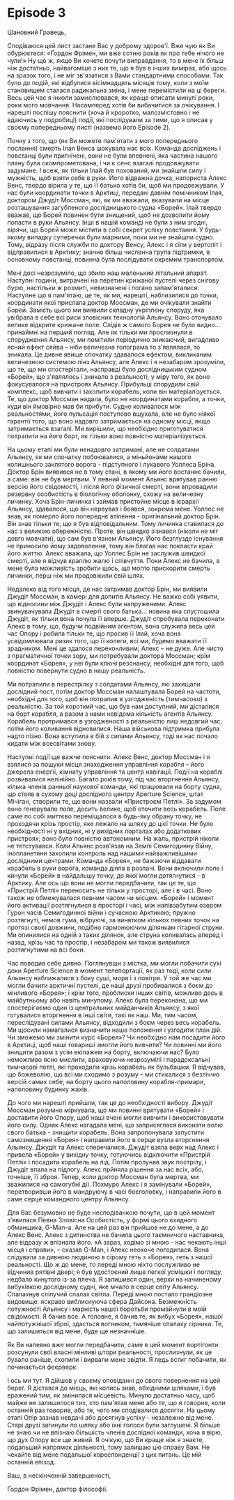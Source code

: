 # Episode 3

Шановний Гравець,

Сподіваюся цей лист застане Вас у доброму здоров'ї. Вже чую як Ви обурюєтеся: «Ґордон Фрімен, ми вже сотню років як про тебе нічого не чули!» Ну що ж, якщо Ви хочете почути виправдання, то в мене їх більш ніж достатньо, найвагоміше з них те, що я був в інших вимірах, або щось на зразок того, і не міг зв'язатися з Вами стандартними способами. Так було до подій, які відбулися вісімнадцять місяців тому, коли з моїм становищем сталася радикальна зміна, і мене перемістили на ці береги. Весь цей час я інколи замислювався, як краще описати минулі роки, роки мого мовчання. Насамперед хотів би вибачитися за очікування. І нарешті поспішу пояснити (хоча й кроротко, малозмістовно і не вдаючись у подробиці) події, які послідували за тими, що я описав у своєму попередньому листі (назвемо його Episode 2).

Почну з того, що (як Ви можете пам'ятати з мого попереднього послання) смерть Ілая Венса шокувала нас всіх. Команда досліджень і повстанці були пригнічені, вони не були впевнені, яка частина нашого плану була скомпрометована, і чи є сенс взагалі продовжувати задумане. І всеж, як тільки Ілай був похований, ми знайшли силу і мужність, щоб взяти себе в руки. Його відважна дочка, напориста Алекс Венс, твердо вірила у те, що її батько хотів би, щоб ми продовжували. У нас були координати точки в Арктиці, передані давнім помічником Ілая, доктором Джудіт Моссман, які, як ми вважали, вказували на місце розташування загубленого дослідницького судна «Борей». Ілай твердо вважав, що Борей повинен бути знищений, щоб не дозволити йому попасти в руки Альянсу. Інші в нашій команді не були з ним згодні, вірячи, що Борей може містити в собі секрет успіху повстання. У будь-якому випадку суперечки були марними, поки ми не знайшли судно. Тому, відразу після служби по доктору Венсу, Алекс і я сіли у вертоліт і відправилися в Арктику; значно більш численна група підтримки, в основному повстанці, повинна була послідувати окремим транспортом.

Мені досі незрозуміло, що збило наш маленький літальний апарат. Наступні години, витрачені на перетин крижаної пустелі через снігову бурю, настільки ж розмиті, невизначені і погано запам'яталися. Наступне що я пам'ятаю, це те, як ми, нарешті, наблизилися до точки, координати якої прислала доктор Моссман, де ми очікували знайти Борей. Замість цього ми виявили складну укріплену споруду, яка увібрала в себе всі риси зловісних технологій Альянсу. Воно оточувало велике відкрите крижане поле. Слідів ж самого Борея не було видно… принаймні на перший погляд. Але як тільки ми прослизнули в спорудження Альянсу, ми помітили періодично зникаючий, вигадливо ясний ефект сяйва – ніби величезна голограма то з'являлася, то зникала. Це дивне явище спочатку здавалося ефектом, викликаним величезною системою лінз Альянсу, але Алекс і я незабаром зрозуміли, що те, що ми спостерігали, насправді було дослідницьким судном «Борей», що з'являлось і зникало з реальності, у міру того, як воно фокусувалося на пристроях Альянсу. Прибульці спорудили свій комплекс, щоб вивчити і захопити корабель, коли він матеріалізується. Те, що доктор Моссман надала, було не координатами корабля, а точки, куди він ймовірно мав би прибути. Судно коливалося між реальностями, його пульсація поступово вщухала, але не було ніякої гарантії того, що воно надовго затримається на одному місці, якщо затримається взагалі. Ми вирішили, що необхідно приготуватися потрапити на його борт, як тільки воно повністю матеріалізується.

На цьому етапі ми були ненадовго затримані, але не солдатами Альянсу, як ми спочатку побоювалися, а міньйонами нашого колишнього заклятого ворога - підступного і лукавого Уоллеса Бріна. Доктор Брін виявився не в тому стані, в якому ми його востаннє бачили, а саме: він не був мертвим. У певний момент Альянс врятував ранню версію його свідомості, і після його фізичної смерті, вони впровадили резервну особистість в біологічну оболонку, схожу на величезну личинку. Хоча Брін-личинка і займав пристойне місце в ієрархії Альянсу, здавалося, що він нервував і боявся, зокрема мене. Уоллес не знав, як померло його попереднє втілення - оригінальний доктор Брін. Він знав тільки те, що я був відповідальним. Тому личинка ставилася до нас з великою обережністю. Проте, він швидко зізнався (ніколи не міг довго мовчати), що сам був в'язнем Альянсу. Його безглузде існування не приносило йому задоволення, тому він благав нас покласти край його життю. Алекс вважала, що Уоллес Брін не заслужив швидкої смерті, але я відчув краплю жалю і співчуття. Поки Алекс не бачила, в мене була можливість зробити щось, що могло прискорити смерть личинки, перш ніж ми продовжили свій шлях.

Недалеко від того місця, де нас затримав доктор Брін, ми виявили Джудіт Моссман, в камері для допитів Альянсу. Не важко собі уявити, що відносини між Джудіт і Алекс були напруженими. Алекс звинувачувала Джудіт в смерті свого батька... новина яка спустошила Джудіт, як тільки вона почула її вперше. Джудіт спробувала переконати Алекс в тому, що, будучи подвійним агентом, вона служила весь цей час Опору і робила тільки те, що просив її Ілай, хоча вона усвідомлювала ризик того, що її колеги, всі ми, будемо вважати її зрадником. Мені це здалося переконливим; Алекс – не дуже. Але чисто з прагматичної точки зору, ми потребували доктора Моссман; крім координат «Борея», у неї були ключі резонансу, необхідні для того, щоб повністю повернути судно в нашу реальність.

Ми потрапили в перестрілку з солдатами Альянсу, які захищали дослідний пост, потім доктор Моссман налаштувала Борей на частоти, необхідні для того, щоб він потрапив в узгодженість (тимчасово) з реальністю. За той короткий час, що був нам доступний, ми дісталися на борт корабля, а разом з нами невідома кількість агентів Альянсу. Корабель протримався в узгодженості з реальністю лиш недовгий час, потім його коливання відновилися. Наша військова підтримка прибула надто пізно. Вона вступила в бій з силами Альянсу, тоді як нас почало кидати між всесвітами знову.

Наступні події ще важче пояснити. Алекс Венс, доктор Моссман і я взялися за пошуки місця знаходження управління корабля – його джерела енергії, кімнату управління та центр навігації. Події на кораблі розвивалися нелінійно. Багато років тому, під час вторгнення Альянсу, кілька членів ранньої наукової команди, які працювали на борту судна, що стояв в сухому доці дослідного центру Aperture Science, штат Мічіган, створили те, що вони назвали «Пристроєм Петлі». За задумом воно генерувало поле, досить велике, щоб оточити весь корабель. Поле саме по собі миттєво переміщалося в будь-яку обрану точку, не проходячи крізь простір, яке лежало на шляху до цієї точки. Не було необхідності ні у вхідних, ні у вихідних порталах або додаткових пристроях; воно було повністю автономним. На жаль, пристрій ніколи не тетстувався. Коли Альянс розв'язав на Землі Семигодинну Війну, інопланетяни захопили контроль над нашими найважливішими дослідними центрами. Команда «Борея», не бажаючи віддавати корабель в руки ворога, команда діяла в розпачі. Вони включили поле і кинули «Борей» в найдальшу точку, до якої могли дотягнутися - в Арктику. Але ось що вони не могли передбачити, так це те, що «Пристрій Петлі» переносить не тільки у просторі, але і в часі. Воно також не обмежувалася певним часом чи місцем. «Борей» і момент його активації розтягнулися в просторі і часі, між напівзабутим озером Гурон часів Семигодинної війни і сучасною Арктикою; пружно розтягнуті, немов гума, вібруючі, за винятком кількох певних точок на протязі своєї довжини, подібно гармонюючим ділянкам гітарної струни. Ми опинилися на одній з таких ділянок, але струна коливалась вперед і назад, крізь час та простір, і незабаром ми також виявилися розтягнутими на всі боки.

Час поводив себе дивно. Поглянувши з містка, ми могли побачити сухі доки Aperture Science в момент телепортації, як раз тоді, коли сили Альянсу наближалися з боку суші, моря і з повітря. У той же час ми могли бачити арктичні пустелі, де наші друзі пробивалися з боєм до мінливого «Борея»; і крім того, проблиски інших світів, можливо десь в майбутньому або навіть минулому. Алекс була переконана, що ми спостерігаємо один із центральних майданчиків Альянсу, з якої готувалися вторгнення в інші світи, такі як наш. Ми, тим часом, переслідувані силами Альянсу, відходили з боєм через весь корабель. Ми щосили намагалися визначити наше положення і узгодити план дій. Чи зможемо ми змінити курс «Борея»? Чи необхідно нам посадити його в Арктиці, щоб наші товариші змогли його вивчити? Чи повинні ми його знищити разом з усім екіпажем на борту, включаючи нас? Було неможливо ясно мислити, враховуючи незрозумілі і парадоксальні тимчасові петлі, які проходили крізь корабель як бульбашки. Я відчував, що божеволію, що всі ми сходимо з розуму – ми стикалися з безліччю версій самих себе, на борту цього наполовину корабля-примари, наполовину будинку жахів.

До чого ми нарешті прийшли, так це до необхідності вибору. Джудіт Моссман розумно міркувала, що ми повинні врятувати «Борей» і доставити його Опору, щоб наші вчені могли вивчити і використовувати його силу. Однак Алекс нагадала мені, що заприсяглася виконати волю свого батька - знищити корабель. Вона запропонувала запустити самознищення «Борея» і направити його в серце вузла вторгнення Альянсу. Джудіт та Алекс сперечалися. Джудіт взяла верх над Алекс і привела «Борей» у вихідну точку, готуючись відключити «Пристрій Петлі» і посадити корабель на лід. Потім пролунав звук пострілу, і Джудіт впала на підлогу. Алекс прйняла рішення за нас всіх, або, точніше, її зброя. Тепер, коли доктор Моссман була мертва, ми зважилися на самогубні дії. Похмуро Алекс і я замінували «Борей», перетворивши його в мандруючу в часі боєголовку, і направили його в саме серце командного центру Альянсу.

Для Вас безумовно не буде несподіванкою почути, що в цей момент з'явилася Певна Зловісна Особистість, у формі цього єхидного обманщика, G-Man-а. Але на цей раз він прийшов не до мене, а до Алекс Венс. Алекс з дитинства не бачила цього таємничого наставника, але відразу ж впізнала його. «А зараз, ходімо зі мною - нас чекають інші місця і справи», – сказав G-Man, і Алекс неохоче погодилася. Вона слідувала за дивною людиною в сірому геть з «Борея», геть з нашої реальності. Що ж до мене, то переді мною ніхто послужливо не відчинив рятівні двері; я був удостоєний лише легкої усмішки і погляду, недбало кинутого із-за плеча. Я залишився один, верхи на начиненому вибухівкою дослідному судні, яке мчало в серце світу Альянсу. Спалахнув сліпучий спалах світла. Переді мною постало грандіозне видовище: яскраво виблискуюча сфера Дайсона. Безмежність потужності Альянсу і марність нашої боротьби промайнули в моїй свідомості. Я бачив все. А головне, я бачив те, як вибух «Борея», нашої найпотужнішої зброї, здасться вогником, тьмяніше спалаху сірника. Те, що залишиться від мене, буде ще незначніше.

Як Ви напевно вже могли передбачити, саме в цей момент вортігонти розсунули свої власні мінливі штори реальності, прослизнули, як це бувало раніше, схопили і вирвали мене звідти. Я ледь встиг побачити, як починається феєрверк.

І ось ми тут. Я дійшов у своєму оповіданні до свого повернення на цей берег. Я дістався до місць, які колись знав, обхідними шляхами, і був вражений тим, як змінилася місцевість. Минуло достатньо часу, щоб майже не залишилося тих, хто пам'ятав мене або те, що я говорив, коли останній раз говорив, або те, чого ми сподівалися досягти. На цьому етапі Опір зазнав невдачі або досягнув успіху - незалежно від мене. Старі друзі загинули по шляху або їхні голоси були заглушені. Я більше не знаю чи не впізнаю більшість членів дослідної команди, хоча я вірю, що дух Опору все ще живий. Я очікую, що Ви краще ніж я знаєте, подальший напрямок діяльності, тому залишаю цю справу Вам. Не чекайте від мене подальшої кореспонденції з цих питань. Це мій останній епізод.

Ваш, в нескінченній завершеності,

Ґордон Фрімен, доктор філософії.
